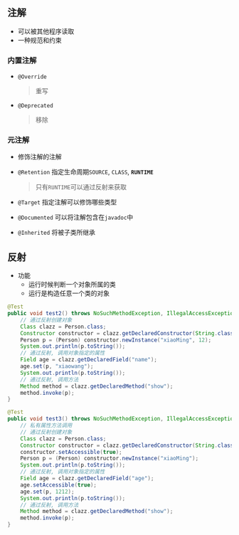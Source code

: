 ## 注解
* 可以被其他程序读取
* 一种规范和约束
### 内置注解
* `@Override`
  > 重写

* `@Deprecated`
  > 移除

### 元注解
* 修饰注解的注解

* `@Retention` 指定生命周期`SOURCE`, `CLASS`, **`RUNTIME`**
    > 只有`RUNTIME`可以通过反射来获取

* `@Target` 指定注解可以修饰哪些类型

* `@Documented` 可以将注解包含在`javadoc`中

* `@Inherited` 将被子类所继承  


## 反射
* 功能
  * 运行时候判断一个对象所属的类
  * 运行是构造任意一个类的对象

```java
@Test
public void test2() throws NoSuchMethodException, IllegalAccessException, InvocationTargetException, InstantiationException, NoSuchFieldException {
    // 通过反射创建对象
    Class clazz = Person.class;
    Constructor constructor = clazz.getDeclaredConstructor(String.class, int.class);
    Person p = (Person) constructor.newInstance("xiaoMing", 12);
    System.out.println(p.toString());
    // 通过反射, 调用对象指定的属性
    Field age = clazz.getDeclaredField("name");
    age.set(p, "xiaowang");
    System.out.println(p.toString());
    // 通过反射, 调用方法
    Method method = clazz.getDeclaredMethod("show");
    method.invoke(p);
}

@Test
public void test3() throws NoSuchMethodException, IllegalAccessException, InvocationTargetException, InstantiationException, NoSuchFieldException {
    // 私有属性方法调用
    // 通过反射创建对象
    Class clazz = Person.class;
    Constructor constructor = clazz.getDeclaredConstructor(String.class);
    constructor.setAccessible(true);
    Person p = (Person) constructor.newInstance("xiaoMing");
    System.out.println(p.toString());
    // 通过反射, 调用对象指定的属性
    Field age = clazz.getDeclaredField("age");
    age.setAccessible(true);
    age.set(p, 1212);
    System.out.println(p.toString());
    // 通过反射, 调用方法
    Method method = clazz.getDeclaredMethod("show");
    method.invoke(p);
}

```
